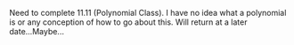 Need to complete 11.11 (Polynomial Class).
I have no idea what a polynomial is or any conception of how to go about this.
Will return at a later date...Maybe...
